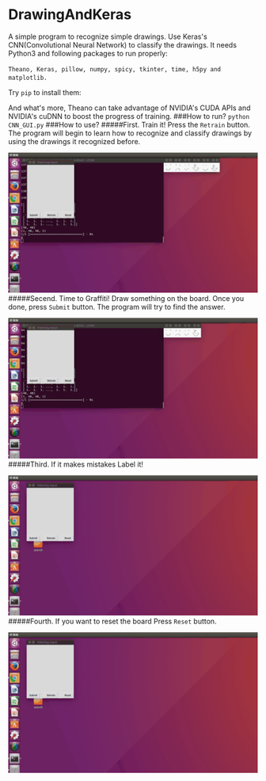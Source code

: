 # DrawingAndKeras
A simple program to recognize simple drawings.
Use Keras's CNN(Convolutional Neural Network) to classify the drawings.
It needs Python3 and following packages to run properly:

`Theano, Keras, pillow, numpy, spicy, tkinter, time, h5py and matplotlib.`

Try `pip` to install them:

And what's more, Theano can take advantage of NVIDIA's CUDA APIs and NVIDIA's cuDNN to boost the progress of training.
###How to run?
`python CNN_GUI.py`
###How to use?
#####First. Train it!
Press the `Retrain` button. The program will begin to learn how to recognize and classify drawings by using the drawings it recognized before.

![Retraining](./imgs/train.gif)
#####Secend. Time to Graffiti!
Draw something on the board. Once you done, press `Submit` button. The program will try to find the answer.

![smile](./imgs/smile.gif)
#####Third. If it makes mistakes
Label it!

![banana](./imgs/banana.gif)
#####Fourth. If you want to reset the board
Press `Reset` button.

![reset](./imgs/reset.gif)

